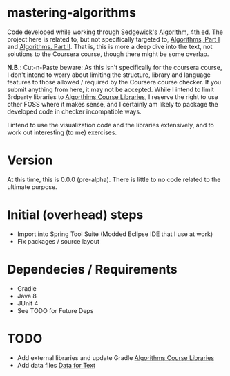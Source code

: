 # mastering-algorithms
Code developed while working through Sedgewick's [Algorithm, 4th ed](https://algs4.cs.princeton.edu/home/). The project here is related to, but not specifically targeted to, [Algorithms, Part I](https://www.coursera.org/learn/algorithms-part1) and [Algorithms, Part II](https://www.coursera.org/learn/algorithms-part2). That is, this is more a deep dive into the text, not solutions to the Coursera course, though there might be some overlap. 

**N.B.**: Cut-n-Paste beware: As this isn't specifically for the coursera course, I don't intend to worry about limiting the structure, library and language features to those allowed / required by the Coursera course checker. If you submit anything from here, it may not be accepted. While I intend to limit 3rdparty libraries to [Algorthims Course Libraries](https://github.com/kevin-wayne/algs4), I reserve the right to use other FOSS where it makes sense, and I certainly am likely to package the developed code in checker incompatible ways.

I intend to use the visualization code and the libraries extensively, and to work out interesting (to me) exercises.

# Version
At this time, this is 0.0.0 (pre-alpha). There is little to no code related to the ultimate purpose.

# Initial (overhead) steps  
* Import into Spring Tool Suite (Modded Eclipse IDE that I use at work)
* Fix packages / source layout

# Dependecies / Requirements
* Gradle
* Java 8
* JUnit 4
* See TODO for Future Deps
  
# TODO
* Add external libraries and update Gradle
[Algorithms Course Libraries](https://github.com/kevin-wayne/algs4)
* Add data files [Data for Text](https://algs4.cs.princeton.edu/code/algs4-data.zip)

